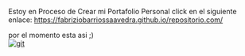 Estoy en Proceso de Crear mi Portafolio Personal
click en el siguiente enlace: https://fabriziobarriossaavedra.github.io/repositorio.com/

por el momento esta asi ;)
<br>
<a href="https://ibb.co/D5Qbv7N"><img src="https://i.ibb.co/hDVM4Kk/git.jpg" alt="git" border="0" /></a>